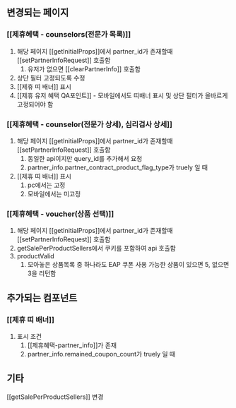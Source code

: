## 변경되는 페이지

### [[제휴혜택 - counselors(전문가 목록)]]

1. 해당 페이지 [[getInitialProps]]에서 partner_id가 존재할때 [[setPartnerInfoRequest]] 호출함
	1. 유저가 없으면 [[clearPartnerInfo]] 호출함
2. 상단 필터 고정되도록 수정
3. [[제휴 띠 배너]] 표시
4. [[제휴 유저 혜택 QA포인트]] - 모바일에서도 띠배너 표시 및 상단 필터가 올바르게 고정되어야 함

### [[제휴혜택 - counselor(전문가 상세), 심리검사 상세]]

1. 해당 페이지 [[getInitialProps]]에서 partner_id가 존재할때 [[setPartnerInfoRequest]] 호출함
	1. 동일한 api이지만 query_id를 추가해서 요청
	2. partner_info.partner_contract_product_flag_type가 truely 일 때
2. [[제휴 띠 배너]] 표시
	1. pc에서는 고정
	2. 모바일에서는 미고정
### [[제휴혜택 - voucher(상품 선택)]]

1. 해당 페이지 [[getInitialProps]]에서 partner_id가 존재할때 [[setPartnerInfoRequest]] 호출함
2. getSalePerProductSellers에서 쿠키를 포함하여 api 호출함
3. productValid
	1. 모아놓은 상품목록 중 하나라도 EAP 쿠폰 사용 가능한 상품이 있으면 5, 없으면 3을 리턴함

## 추가되는 컴포넌트
### [[제휴 띠 배너]]

1. 표시 조건
	1. [[제휴혜택-partner_info]]가 존재
	2. partner_info.remained_coupon_count가 truely 일 때

## 기타
[[getSalePerProductSellers]] 변경


